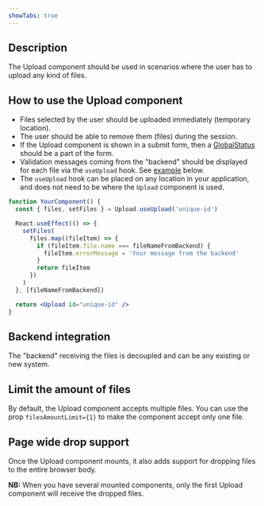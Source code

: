 ```yaml
---
showTabs: true
---
```


## Description

The Upload component should be used in scenarios where the user has to upload any kind of files.

## How to use the Upload component

- Files selected by the user should be uploaded immediately (temporary location).
- The user should be able to remove them (files) during the session.
- If the Upload component is shown in a submit form, then a [GlobalStatus](/uilib/components/global-status) should be a part of the form.
- Validation messages coming from the "backend" should be displayed for each file via the `useUpload` hook. See [example](/uilib/components/upload/#upload-error-message) below.
- The `useUpload` hook can be placed on any location in your application, and does not need to be where the `Upload` component is used.

```jsx
function YourComponent() {
  const { files, setFiles } = Upload.useUpload('unique-id')

  React.useEffect(() => {
    setFiles(
      files.map((fileItem) => {
        if (fileItem.file.name === fileNameFromBackend) {
          fileItem.errorMessage = 'Your message from the backend'
        }
        return fileItem
      })
    )
  }, [fileNameFromBackend])

  return <Upload id="unique-id" />
}
```

## Backend integration

The "backend" receiving the files is decoupled and can be any existing or new system.

## Limit the amount of files

By default, the Upload component accepts multiple files. You can use the prop `filesAmountLimit={1}` to make the component accept only one file.

## Page wide drop support

Once the Upload component mounts, it also adds support for dropping files to the entire browser body.

**NB:** When you have several mounted components, only the first Upload component will receive the dropped files.
